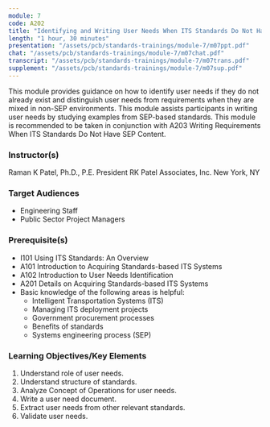 ```yaml
---
module: 7
code: A202
title: "Identifying and Writing User Needs When ITS Standards Do Not Have SEP Content"
length: "1 hour, 30 minutes"
presentation: "/assets/pcb/standards-trainings/module-7/m07ppt.pdf"
chat: "/assets/pcb/standards-trainings/module-7/m07chat.pdf"
transcript: "/assets/pcb/standards-trainings/module-7/m07trans.pdf"
supplement: "/assets/pcb/standards-trainings/module-7/m07sup.pdf"
---
```

This module provides guidance on how to identify user needs if they do not already exist and distinguish user needs from requirements when they are mixed in non-SEP environments. This module assists participants in writing user needs by studying examples from SEP-based standards. This module is recommended to be taken in conjunction with A203 Writing Requirements When ITS Standards Do Not Have SEP Content.

### Instructor(s)
Raman K Patel, Ph.D., P.E.
President
RK Patel Associates, Inc.
New York, NY

### Target Audiences
* Engineering Staff
* Public Sector Project Managers

### Prerequisite(s)
* I101 Using ITS Standards: An Overview
* A101 Introduction to Acquiring Standards-based ITS Systems
* A102 Introduction to User Needs Identification
* A201 Details on Acquiring Standards-based ITS Systems
* Basic knowledge of the following areas is helpful:
  * Intelligent Transportation Systems (ITS)
  * Managing ITS deployment projects
  * Government procurement processes
  * Benefits of standards
  * Systems engineering process (SEP)

### Learning Objectives/Key Elements
1. Understand role of user needs.
2. Understand structure of standards.
3. Analyze Concept of Operations for user needs.
4. Write a user need document.
5. Extract user needs from other relevant standards.
6. Validate user needs.